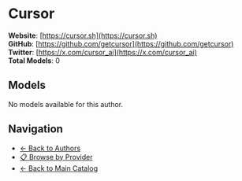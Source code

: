 # Cursor

**Website**: [https://cursor.sh](https://cursor.sh)  
**GitHub**: [https://github.com/getcursor](https://github.com/getcursor)  
**Twitter**: [https://x.com/cursor_ai](https://x.com/cursor_ai)  
**Total Models**: 0

## Models

No models available for this author.

## Navigation

- [← Back to Authors](../README.md)
- [📋 Browse by Provider](../../providers/README.md)
- [← Back to Main Catalog](../../README.md)
